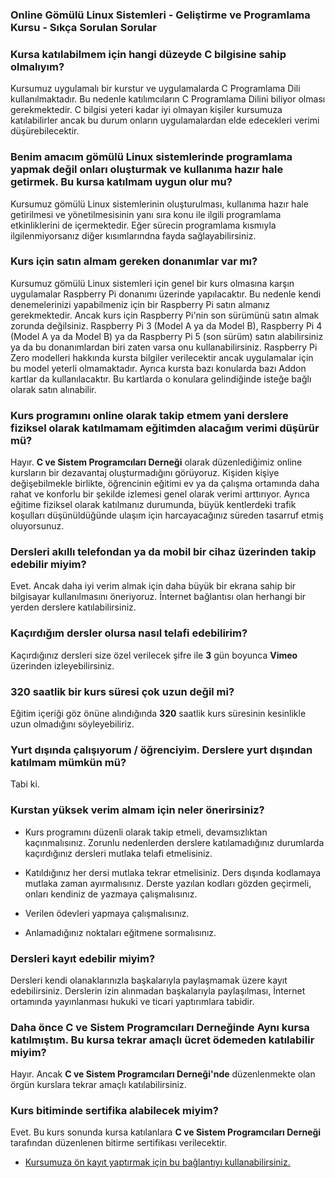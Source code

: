  ### Online Gömülü Linux Sistemleri - Geliştirme ve Programlama Kursu - Sıkça Sorulan Sorular

### Kursa katılabilmem için hangi düzeyde C bilgisine sahip olmalıyım?
Kursumuz uygulamalı bir kurstur ve uygulamalarda C Programlama Dili kullanılmaktadır. Bu nedenle katılımcıların C Programlama Dilini biliyor olması gerekmektedir. C bilgisi yeteri kadar iyi olmayan kişiler kursumuza katılabilirler ancak bu durum onların uygulamalardan elde edecekleri verimi düşürebilecektir.

### Benim amacım gömülü Linux sistemlerinde programlama yapmak değil onları oluşturmak ve kullanıma hazır hale getirmek. Bu kursa katılmam uygun olur mu?
Kursumuz gömülü Linux sistemlerinin oluşturulması, kullanıma hazır hale getirilmesi ve yönetilmesisinin yanı sıra konu ile ilgili programlama etkinliklerini de içermektedir. Eğer sürecin programlama kısmıyla ilgilenmiyorsanız diğer kısımlarındna fayda sağlayabilirsiniz.

### Kurs için satın almam gereken donanımlar var mı?
Kursumuz gömülü Linux sistemleri için genel bir kurs olmasına karşın uygulamalar Raspberry Pi donanımı üzerinde yapılacaktır. Bu nedenle kendi denemelerinizi yapabilmeniz için bir Raspberry Pi satın almanız gerekmektedir. Ancak kurs için Raspberry Pi'nin son sürümünü satın almak zorunda değilsiniz. Raspberry Pi 3 (Model A ya da Model B), Raspberry Pi 4 (Model A ya da Model B) ya da Raspberry Pi 5 (son sürüm) satın alabilirsiniz ya da bu donanımlardan biri zaten varsa onu kullanabilirsiniz. Raspberry Pi Zero modelleri hakkında kursta bilgiler verilecektir ancak uygulamalar için bu model yeterli olmamaktadır. Ayrıca kursta bazı konularda bazı Addon kartlar da kullanılacaktır. Bu kartlarda o konulara gelindiğinde isteğe bağlı olarak satın alınabilir.

### Kurs programını online olarak takip etmem yani derslere fiziksel olarak katılmamam eğitimden alacağım verimi düşürür mü?
Hayır. __C ve Sistem Programcıları Derneği__ olarak düzenlediğimiz online kursların bir dezavantaj oluşturmadığını görüyoruz. Kişiden kişiye değişebilmekle birlikte, öğrencinin eğitimi ev ya da çalışma ortamında daha rahat ve konforlu bir şekilde izlemesi genel olarak verimi arttırıyor. Ayrıca eğitime fiziksel olarak katılmanız durumunda, büyük kentlerdeki trafik koşulları düşünüldüğünde ulaşım için harcayacağınız süreden tasarruf etmiş oluyorsunuz.

### Dersleri akıllı telefondan ya da mobil bir cihaz üzerinden takip edebilir miyim?
Evet. Ancak daha iyi verim almak için daha büyük bir ekrana sahip bir bilgisayar kullanılmasını öneriyoruz. İnternet bağlantısı olan herhangi bir yerden derslere katılabilirsiniz.

### Kaçırdığım dersler olursa nasıl telafi edebilirim?
Kaçırdığınız dersleri size özel verilecek şifre ile  __3__  gün boyunca __Vimeo__ üzerinden izleyebilirsiniz.

### 320 saatlik bir kurs süresi çok uzun değil mi?
Eğitim içeriği göz önüne alındığında __320__ saatlik kurs süresinin kesinlikle uzun olmadığını söyleyebiliriz. 

### Yurt dışında çalışıyorum / öğrenciyim. Derslere yurt dışından katılmam mümkün mü?
Tabi ki. 

### Kurstan yüksek verim almam için neler önerirsiniz?
+ Kurs programını düzenli olarak takip etmeli, devamsızlıktan kaçınmalısınız. Zorunlu nedenlerden derslere katılamadığınız durumlarda kaçırdığınız dersleri mutlaka telafi etmelisiniz.

+ Katıldığınız her dersi mutlaka tekrar etmelisiniz. Ders dışında kodlamaya mutlaka zaman ayırmalısınız. Derste yazılan kodları gözden geçirmeli, onları kendiniz de yazmaya çalışmalısınız.

+ Verilen ödevleri yapmaya çalışmalısınız.

+ Anlamadığınız noktaları eğitmene sormalısınız.

### Dersleri kayıt edebilir miyim?
Dersleri kendi olanaklarınızla başkalarıyla paylaşmamak üzere kayıt edebilirsiniz. Derslerin izin alınmadan başkalarıyla paylaşılması, İnternet ortamında yayınlanması hukuki ve ticari yaptırımlara tabidir.

### Daha önce C ve Sistem Programcıları Derneğinde Aynı kursa katılmıştım. Bu kursa tekrar amaçlı ücret ödemeden katılabilir miyim?
Hayır. Ancak __C ve Sistem Programcıları Derneği'nde__ düzenlenmekte olan örgün kurslara tekrar amaçlı katılabilirsiniz.

### Kurs bitiminde sertifika alabilecek miyim?
Evet. Bu kurs sonunda kursa katılanlara __C ve Sistem Programcıları Derneği__ tarafından düzenlenen bitirme sertifikası verilecektir.

+ [Kursumuza ön kayıt yaptırmak için bu bağlantıyı kullanabilirsiniz.](https://us02web.zoom.us/meeting/register/tZwsde6hqzgtH9fu8Bd2BqPqfedu34TG6CGR#/registration)

